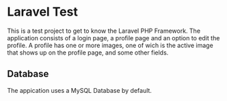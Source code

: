 # Laravel Test

This is a test project to get to know the Laravel PHP Framework. The application consists of a login 
page, a profile page and an option to edit the profile. A profile has one or more images, one of wich
is the active image that shows up on the profile page, and some other fields. 

## Database

The appication uses a MySQL Database by default.
